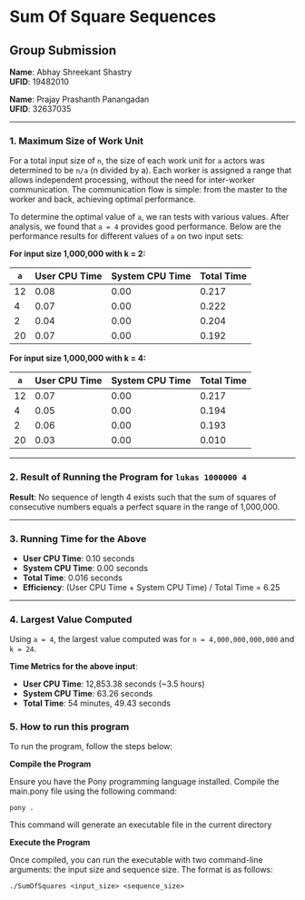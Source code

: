 # Sum Of Square Sequences

## Group Submission

**Name**: Abhay Shreekant Shastry  
**UFID**: 19482010  

**Name**: Prajay Prashanth Panangadan  
**UFID**: 32637035  

---

### 1. Maximum Size of Work Unit

For a total input size of `n`, the size of each work unit for `a` actors was determined to be `n/a` (n divided by a). Each worker is assigned a range that allows independent processing, without the need for inter-worker communication. The communication flow is simple: from the master to the worker and back, achieving optimal performance.

To determine the optimal value of `a`, we ran tests with various values. After analysis, we found that `a = 4` provides good performance. Below are the performance results for different values of `a` on two input sets:

**For input size 1,000,000 with k = 2:**

| `a` | User CPU Time | System CPU Time | Total Time |
|-----|---------------|-----------------|------------|
| 12  | 0.08          | 0.00            | 0.217      |
| 4   | 0.07          | 0.00            | 0.222      |
| 2   | 0.04          | 0.00            | 0.204      |
| 20  | 0.07          | 0.00            | 0.192      |

**For input size 1,000,000 with k = 4:**

| `a` | User CPU Time | System CPU Time | Total Time |
|-----|---------------|-----------------|------------|
| 12  | 0.07          | 0.00            | 0.217      |
| 4   | 0.05          | 0.00            | 0.194      |
| 2   | 0.06          | 0.00            | 0.193      |
| 20  | 0.03          | 0.00            | 0.010      |

---

### 2. Result of Running the Program for `lukas 1000000 4`

**Result**: No sequence of length 4 exists such that the sum of squares of consecutive numbers equals a perfect square in the range of 1,000,000.

---

### 3. Running Time for the Above

- **User CPU Time**: 0.10 seconds  
- **System CPU Time**: 0.00 seconds  
- **Total Time**: 0.016 seconds  
- **Efficiency**: (User CPU Time + System CPU Time) / Total Time = 6.25  

---

### 4. Largest Value Computed

Using `a = 4`, the largest value computed was for `n = 4,000,000,000,000` and `k = 24`.

**Time Metrics for the above input**:
- **User CPU Time**: 12,853.38 seconds (~3.5 hours)
- **System CPU Time**: 63.26 seconds  
- **Total Time**: 54 minutes, 49.43 seconds  

### 5. How to run this program

To run the program, follow the steps below:

**Compile the Program**

Ensure you have the Pony programming language installed. Compile the main.pony file using the following command:

```
pony .
```
This command will generate an executable file in the current directory

**Execute the Program**

Once compiled, you can run the executable with two command-line arguments: the input size and sequence size. The format is as follows:

```
./SumOfSquares <input_size> <sequence_size>
```

